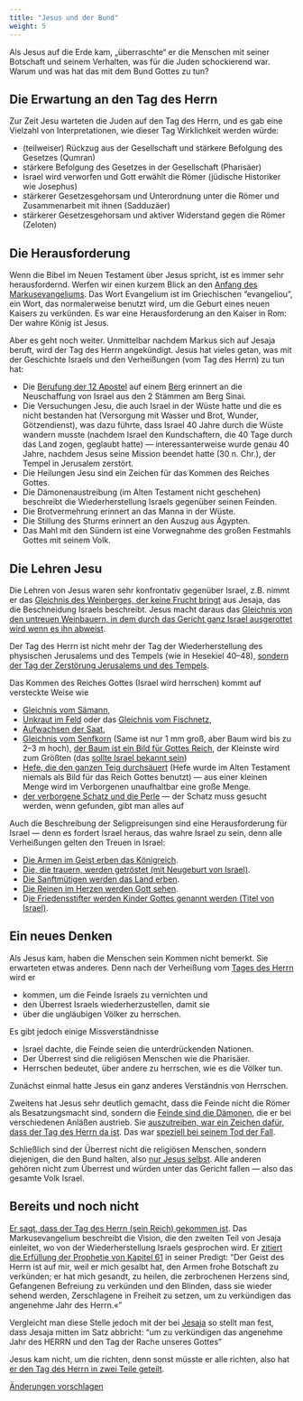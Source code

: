 ```yaml
---
title: "Jesus und der Bund"
weight: 5
---
```



Als Jesus auf die Erde kam, „überraschte“ er die Menschen mit seiner Botschaft und seinem Verhalten, was für die Juden schockierend war. Warum und was hat das mit dem Bund Gottes zu tun?


## Die Erwartung an den Tag des Herrn

<a name="f713"></a>
Zur Zeit Jesu warteten die Juden auf den Tag des Herrn, und es gab eine Vielzahl von Interpretationen, wie dieser Tag Wirklichkeit werden würde:

- (teilweiser) Rückzug aus der Gesellschaft und stärkere Befolgung des Gesetzes (Qumran)
- stärkere Befolgung des Gesetzes in der Gesellschaft (Pharisäer)
- Israel wird verworfen und Gott erwählt die Römer (jüdische Historiker wie Josephus)
- stärkerer Gesetzesgehorsam und Unterordnung unter die Römer und Zusammenarbeit mit ihnen (Sadduzäer)
- stärkerer Gesetzesgehorsam und aktiver Widerstand gegen die Römer (Zeloten)



## Die Herausforderung

<a name="c232"></a>
Wenn die Bibel im Neuen Testament über Jesus spricht, ist es immer sehr herausfordernd. Werfen wir einen kurzem Blick an den [Anfang des Markusevangeliums](https://biblehub.com/interlinear/mark/1-1.htm). Das Wort Evangelium ist im Griechischen “evangeliou”, ein Wort, das normalerweise benutzt wird, um die Geburt eines neuen Kaisers zu verkünden. Es war eine Herausforderung an den Kaiser in Rom: Der wahre König ist Jesus.

Aber es geht noch weiter. Unmittelbar nachdem Markus sich auf Jesaja beruft, wird der Tag des Herrn angekündigt. Jesus hat vieles getan, was mit der Geschichte Israels und den Verheißungen (vom Tag des Herrn) zu tun hat:

- Die [Berufung der 12 Apostel](https://www.bibleserver.com/SLT/Markus3%2C13-19) auf einem [Berg](https://www.bibleserver.com/SLT/Lukas6%2C12-13) erinnert an die Neuschaffung von Israel aus den 2 Stämmen am Berg Sinai.
- Die Versuchungen Jesu, die auch Israel in der Wüste hatte und die es nicht bestanden hat (Versorgung mit Wasser und Brot, Wunder, Götzendienst), was dazu führte, dass Israel 40 Jahre durch die Wüste wandern musste (nachdem Israel den Kundschaftern, die 40 Tage durch das Land zogen, geglaubt hatte) — interessanterweise wurde genau 40 Jahre, nachdem Jesus seine Mission beendet hatte (30 n. Chr.), der Tempel in Jerusalem zerstört.
- Die Heilungen Jesu sind ein Zeichen für das Kommen des Reiches Gottes.
- Die Dämonenaustreibung (im Alten Testament nicht geschehen) beschreibt die Wiederherstellung Israels gegenüber seinen Feinden.
- Die Brotvermehrung erinnert an das Manna in der Wüste.
- Die Stillung des Sturms erinnert an den Auszug aus Ägypten.
- Das Mahl mit den Sündern ist eine Vorwegnahme des großen Festmahls Gottes mit seinem Volk.



## Die Lehren Jesu

<a name="221c"></a>
Die Lehren von Jesus waren sehr konfrontativ gegenüber Israel, z.B. nimmt er das [Gleichnis des Weinberges, der keine Frucht bringt](https://www.bibleserver.com/SLT/Jesaja5%2C1-7) aus Jesaja, das die Beschneidung Israels beschreibt. Jesus macht daraus das [Gleichnis von den untreuen Weinbauern, in dem durch das Gericht ganz Israel ausgerottet wird wenn es ihn abweist](https://www.bibleserver.com/SLT/Matth%C3%A4us21%2C33-45).

Der Tag des Herrn ist nicht mehr der Tag der Wiederherstellung des physischen Jerusalems und des Tempels (wie in Hesekiel 40–48), [sondern der Tag der Zerstörung Jerusalems und des Tempels](https://www.bibleserver.com/SLT/Markus13).

Das Kommen des Reiches Gottes (Israel wird herrschen) kommt auf versteckte Weise wie

- [Gleichnis vom Sämann](https://www.bibleserver.com/SLT/Markus4%2C1-20),
- [Unkraut im Feld](https://www.bibleserver.com/SLT/Matth%C3%A4us13%2C24-30) oder das [Gleichnis vom Fischnetz](https://www.bibleserver.com/SLT/Matth%C3%A4us13%2C47-50),
- [Aufwachsen der Saat](https://www.bibleserver.com/SLT/Markus4%2C26-29),
- [Gleichnis vom Senfkorn](https://www.bibleserver.com/SLT/Markus4%2C30-32) (Same ist nur 1 mm groß, aber Baum wird bis zu 2–3 m hoch), [der Baum ist ein Bild für Gottes Reich](https://www.bibleserver.com/SLT/Hesekiel17), der Kleinste wird zum Größten (das [sollte Israel bekannt sein](https://www.bibleserver.com/SLT/5.Mose7%2C7))
- [Hefe, die den ganzen Teig durchsäuert](https://www.bibleserver.com/SLT/Matth%C3%A4us13%2C33) (Hefe wurde im Alten Testament niemals als Bild für das Reich Gottes benutzt) — aus einer kleinen Menge wird im Verborgenen unaufhaltbar eine große Menge.
- [der verborgene Schatz und die Perle](https://www.bibleserver.com/SLT/Matth%C3%A4us13%2C44-46) — der Schatz muss gesucht werden, wenn gefunden, gibt man alles auf


Auch die Beschreibung der Seligpreisungen sind eine Herausforderung für Israel — denn es fordert Israel heraus, das wahre Israel zu sein, denn alle Verheißungen gelten den Treuen in Israel:

- [Die Armen im Geist erben das Königreich](https://www.bibleserver.com/SLT/Matth%C3%A4us5%2C3).
- [Die, die trauern, werden getröstet (mit Neugeburt von Israel)](https://www.bibleserver.com/SLT/Matth%C3%A4us5%2C4).
- [Die Sanftmütigen werden das Land erben](https://www.bibleserver.com/SLT/Matth%C3%A4us5%2C5).
- [Die Reinen im Herzen werden Gott sehen](https://www.bibleserver.com/SLT/Matth%C3%A4us5%2C8).
- D[ie Friedensstifter werden Kinder Gottes genannt werden (Titel von Israel)](https://www.bibleserver.com/SLT/Matth%C3%A4us5%2C9).



## Ein neues Denken

<a name="3cee"></a>
Als Jesus kam, haben die Menschen sein Kommen nicht bemerkt. Sie erwarteten etwas anderes. Denn nach der Verheißung vom [Tages des Herrn](../../../../background/israel/expl/the-day-of-the-lord) wird er

- kommen, um die Feinde Israels zu vernichten und
- den Überrest Israels wiederherzustellen, damit sie
- über die ungläubigen Völker zu herrschen.


Es gibt jedoch einige Missverständnisse

- Israel dachte, die Feinde seien die unterdrückenden Nationen.
- Der Überrest sind die religiösen Menschen wie die Pharisäer.
- Herrschen bedeutet, über andere zu herrschen, wie es die Völker tun.


Zunächst einmal hatte Jesus ein ganz anderes Verständnis von Herrschen.

Zweitens hat Jesus sehr deutlich gemacht, dass die Feinde nicht die Römer als Besatzungsmacht sind, sondern die [Feinde sind die Dämonen](https://www.bibleserver.com/SLT/Markus3%2C22-27), die er bei verschiedenen Anläßen austrieb. Sie [auszutreiben, war ein Zeichen dafür, dass der Tag des Herrn da ist](https://www.bibleserver.com/SLT/Matth%C3%A4us12%2C28). Das war [speziell bei seinem Tod der Fall](https://www.bibleserver.com/SLT/Johannes12%2C31-33).

Schließlich sind der Überrest nicht die religiösen Menschen, sondern diejenigen, die den Bund halten, also [nur Jesus selbst](../../../../bible/daniel/expl/the-son-of-man-and-the-remnant). Alle anderen gehören nicht zum Überrest und würden unter das Gericht fallen — also das gesamte Volk Israel.


## Bereits und noch nicht

<a name="5788"></a>
[Er sagt, dass der Tag des Herrn (sein Reich) gekommen ist](https://www.bibleserver.com/SLT/Markus1%2C1-15). Das Markusevangelium beschreibt die Vision, die den zweiten Teil von Jesaja einleitet, wo von der Wiederherstellung Israels gesprochen wird. Er [zitiert die Erfüllung der Prophetie von Kapitel 61](https://www.bibleserver.com/SLT/Lukas4%2C16-21) in seiner Predigt: “Der Geist des Herrn ist auf mir, weil er mich gesalbt hat, den Armen frohe Botschaft zu verkünden; er hat mich gesandt, zu heilen, die zerbrochenen Herzens sind, Gefangenen Befreiung zu verkünden und den Blinden, dass sie wieder sehend werden, Zerschlagene in Freiheit zu setzen, um zu verkündigen das angenehme Jahr des Herrn.«”

Vergleicht man diese Stelle jedoch mit der bei [Jesaja](https://www.bibleserver.com/SLT/Jesaja61%2C1-2) so stellt man fest, dass Jesaja mitten im Satz abbricht: “um zu verkündigen das angenehme Jahr des HERRN und den Tag der Rache unseres Gottes”

Jesus kam nicht, um die richten, denn sonst müsste er alle richten, also hat [er den Tag des Herrn in zwei Teile geteilt](https://www.bibleserver.com/SLT/Matth%C3%A4us11%2C20-24).




[Änderungen vorschlagen](https://github.com/revelation-today/revelation-today/blob/main/exampleSite/content/docs/background/israel/expl/jesus-and-the-covenant.de.md)
